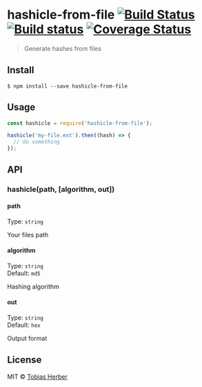 # hashicle-from-file [![Build Status](https://travis-ci.org/tobihrbr/hashicle-from-file.svg?branch=master)](https://travis-ci.org/tobihrbr/hashicle-from-file) [![Build status](https://ci.appveyor.com/api/projects/status/uc1qp55ga6behad9?svg=true)](https://ci.appveyor.com/project/tobihrbr/hashicle-from-file) [![Coverage Status](https://coveralls.io/repos/github/tobihrbr/hashicle-from-file/badge.svg?branch=master)](https://coveralls.io/github/tobihrbr/hashicle-from-file?branch=master)

> Generate hashes from files

## Install

```
$ npm install --save hashicle-from-file
```

## Usage

```js
const hashicle = require('hashicle-from-file');

hashicle('my-file.ext').then((hash) => {
  // do something
});
```

## API

### hashicle(path, [algorithm, out])

#### path

Type: `string`

Your files path

#### algorithm

Type: `string`<br>
Default: `md5`

Hashing algorithm

#### out

Type: `string`<br>
Default: `hex`

Output format

## License

MIT © [Tobias Herber](https://tobihrbr.com)
